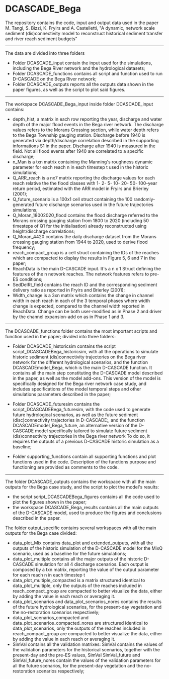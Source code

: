 # DCASCADE_Bega
The repository contains the code, input and output data used in the paper M. Tangi, S. Bizzi, K. Fryirs and A. Castelletti, "A dynamic, network scale sediment (dis)connectivity model to reconstruct historical sediment transfer and river reach sediment budgets"

---
The data are divided into three folders

- Folder DCASCADE_input contain the input used for the simulations, including the Bega River network and the hydrological datasets;
- Folder DCASCADE_functions contains all script and function used to run D-CASCADE on the Bega River network;
- Folder DCASCADE_outputs reports all the outputs data shown in the paper figures, as well as the script to plot said figures.

---

The workspace DCASCADE_Bega_input inside folder DCASCADE_input contains:
- depth_hist, a matrix in each row reporting the year, discharge and water depth of the major flood events in the Bega river network. The discharge values refers to the Morans Crossing section, while water depth refers to the Bega Township gauging station. Discharge before 1940 is generated via depth/discharge correlation described in the supporting informations S1 in the paper. Discharge after 1940 is measured in the field. Not all flood events after 1940 are correlated to a specific discharge;
- n_Man is a txn matrix containing the Manning's roughness dynamic parameter for each reach n in each timestep t used in the historic simulations;
- Q_ARR_reach is a nx7 matrix reporting the discharge values for each reach relative the the flood classes with 1- 2- 5- 10- 20- 50- 100-year return period, estimated with the ARR model in Fryirs and Brierley (2001);
- Q_future_scenario is a 100x1 cell struct containing the 100 randomly-generated future discharge scenarios used in the future trajectories simulations;
- Q_Moran_18002020_flood contains the flood discharge referred to the Morans crossing gauging station from 1800 to 2020 (including 50 timesteps of Q1 for the initialisation) already reconstructed using height/discharge correlations;
- Q_Moran_4420 contains the daily discharge dataset from the Morans crossing gauging station from 1944 to 2020, used to derive flood frequency;
- reach_compact_group is a cell struct containing the IDs of the reaches which are compacted to display the results in Figure 5, 6 and 7 in the paper;
- ReachData is the main D-CASCADE input. It's a n x 1 Struct defining the features of the n network reaches. The network features refers to pre-ES conditions;
- SedDelRt_field contains the reach ID and the corresponding sediment delivery ratio as reported in Fryirs and Brierley (2001);
- Width_change is a 3xn matrix which contains the change in channel width in each reach in each of the 3 temporal phases where width change is expected, compared to the channel width reported in ReachData. Change can be both user-modified as in Phase 2 and driver by the channel expansion-add on as in Phase 1 and 3.

---

The DCASCADE_functions folder contains the most important scripts and function used in the paper; divided into three folders:

- Folder DCASCADE_historicsim contains the script script_DCASCADEBega_historicsim, with all the operations to simulate historic sediment (dis)connectivity trajectories on the Bega river network for the different hydrological scenarios, and the function DCASCADEmodel_Bega, which is the main D-CASCADE function. It contains all the main step constituting the D-CASCADE model described in the paper, as well as the model add-ons. This version of the model is specifically designed for the Bega river network case study, and includes specifications of the model temporal steps and other simulations parameters described in the paper;

- Folder DCASCADE_futuresim contains the script_DCASCADEBega_futuresim, with the code used to generate future hydrological scenarios, as well as the future sediment (disc)connectivity trajectories in D-CASCADE;, and the function DCASCADEmodel_Bega_future, an alternative version of the D-CASCADE model specifically tailored to simulate future sediment (dis)connectivity trajectories in the Bega river network To do so, it requires the outputs of a previous D-CASCADE historic simulation as a baseline;

- Folder supporting_functions contain all supporting functions and plot functions used in the code. Description of the functions purpose and functioning are provided as comments to the code.

---

The folder DCASCADE_outputs contains the workspace with all the main outputs for the Bega case study, and the script to plot the model's results:
- the script script_DCASCADEBega_figures contains all the code used to plot the figures shown in the paper;
- the workspace DCASCADE_Bega_results contains all the main outputs of the D-CASCADE model, used to produce the figures and conclusions described in the paper.

The folder output_specific contains several workspaces with all the main outputs for the Bega case divided:
- data_plot_Mix contains data_plot and extended_outputs, with all the outputs of the historic simulation of the D-CASCADE model for the MixQ scenario, used as a baseline for the future simulations;
- data_plot_multiple contains all the major outputs of the historic D-CASCADE simulation for all 4 discharge scenarios. Each output is composed by a txn matrix, reporting the value of the output parameter for each reach n in each timestep t
- data_plot_multiple_compacted is a matrix structured identical to data_plot_multiple, only the outputs of the reaches included in reach_compact_group are compacted to better visualize the data, either by adding the value in each reach or averaging it.
- data_plot_scenarios and data_plot_scenarios_nores contains the results of the future hydrological scenarios, for the present-day vegetation and the no-restoration scenarios respectively;
- data_plot_scenarios_compacted and data_plot_scenarios_compacted_nores are structured identical to data_plot_scenarios, only the outputs of the reaches included in reach_compact_group are compacted to better visualize the data, either by adding the value in each reach or averaging it.
- SimVal contains all the validation matrixes: SimVal contains the values of the validation parameters for the historical scenarios, together with the present-day and the pre-ES values, SimVal SimVal_future and SimVal_future_nores contain the values of the validation parameters for all the future scenarios, for the present-day vegetation and the no-restoration scenarios respectively;



